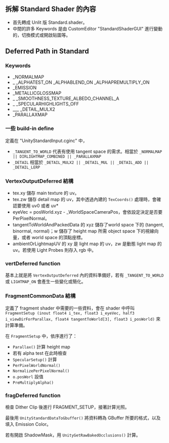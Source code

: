 ## 拆解 Standard Shader 的內容
* 首先轉成 Unlit 版 Standard.shader。
* 中間的許多 Keywords 是由 CustomEditor "StandardShaderGUI" 進行變動的，切換模式或開啟貼圖等。

## Deferred Path in Standard
### Keywords
* _NORMALMAP
* _ _ALPHATEST_ON _ALPHABLEND_ON _ALPHAPREMULTIPLY_ON
* _EMISSION
* _METALLICGLOSSMAP
* _ _SMOOTHNESS_TEXTURE_ALBEDO_CHANNEL_A
* _ _SPECULARHIGHLIGHTS_OFF
* ___ _DETAIL_MULX2
* _PARALLAXMAP

### 一些 build-in define
定義在 "UnityStandardInput.cginc" 中，
* `_TANGENT_TO_WORLD` 代表有使用 tangent space 的需求。相當於 `_NORMALMAP || DIRLIGHTMAP_COMBINED || _PARALLAXMAP`
* `_DETAIL` 相當於 `_DETAIL_MULX2 || _DETAIL_MUL || _DETAIL_ADD || _DETAIL_LERP`

### VertexOutputDeferred 結構
* tex.xy 儲存 main texture 的 uv。
* tex.zw 儲存 detail map 的 uv，其中透過內建的 `TexCoords()` 處理時，會確認要使用 uv0 或者 uv*
* eyeVec = posWorld.xyz - _WorldSpaceCameraPos，會依設定決定是否要 PerPixelNormal。
* tangentToWorldAndPackedData 的 xyz 儲存了world space 下的 (tangent, binormal, normal)；w 儲存了 height map 所需 object space 下的視線向量，或者 world space 的頂點座標。
* ambientOrLightmapUV 的 xy 是 light map 的 uv，zw 是動態 light map 的 uv。若使用 Light Probes 則存入 rgb 中。

### vertDeferred function
基本上就是將 `VertexOutputDeferred` 內的資料準備好，若有 `_TANGENT_TO_WORLD` 或 `LIGHTMAP_ON` 會產生一些變化或簡化。

### FragmentCommonData 結構
定義了 fragment shader 中需要的一些資料，會在 shader 中呼叫 `FragmentSetup (inout float4 i_tex, float3 i_eyeVec, half3 i_viewDirForParallax, float4 tangentToWorld[3], float3 i_posWorld)` 來計算準備。

在 `FragmentSetup` 中，依序進行了：
* `Parallax()` 計算 height map
* 若有 alpha test 在此時檢查
* `SpecularSetup()` 計算
* `PerPixelWorldNormal()`
* `NormalizePerPixelNormal()`
* `o.posWorl` 設值
* `PreMultiplyAlpha()`

### fragDeferred function
檢查 Dither Clip 後進行 FRAGMENT_SETUP，接著計算光照。

最後用 `UnityStandardDataToGbuffer()` 將資料轉為 GBuffer 所要的格式，以及填入 Emission Color。

若有開啟 ShadowMask，用 `UnityGetRawBakedOcclusions()` 計算。
